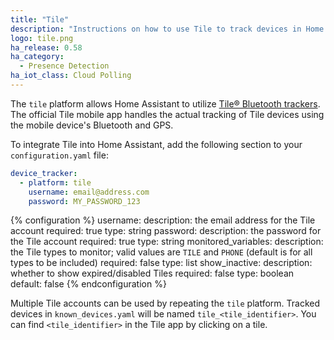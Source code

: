 ```yaml
---
title: "Tile"
description: "Instructions on how to use Tile to track devices in Home Assistant."
logo: tile.png
ha_release: 0.58
ha_category:
  - Presence Detection
ha_iot_class: Cloud Polling
---
```


The `tile` platform allows Home Assistant to utilize [Tile® Bluetooth trackers](https://www.thetileapp.com).
The official Tile mobile app handles the actual tracking of Tile devices using
the mobile device's Bluetooth and GPS.

To integrate Tile into Home Assistant, add the following section to your
`configuration.yaml` file:

```yaml
device_tracker:
  - platform: tile
    username: email@address.com
    password: MY_PASSWORD_123
```

{% configuration %}
  username:
    description: the email address for the Tile account
    required: true
    type: string
  password:
    description: the password for the Tile account
    required: true
    type: string
  monitored_variables:
    description: the Tile types to monitor; valid values are `TILE` and `PHONE` (default is for all types to be included)
    required: false
    type: list
  show_inactive:
    description: whether to show expired/disabled Tiles
    required: false
    type: boolean
    default: false
{% endconfiguration %}

Multiple Tile accounts can be used by repeating the `tile` platform. Tracked devices in `known_devices.yaml` will be named `tile_<tile_identifier>`. You can find `<tile_identifier>` in the Tile app by clicking on a tile.
